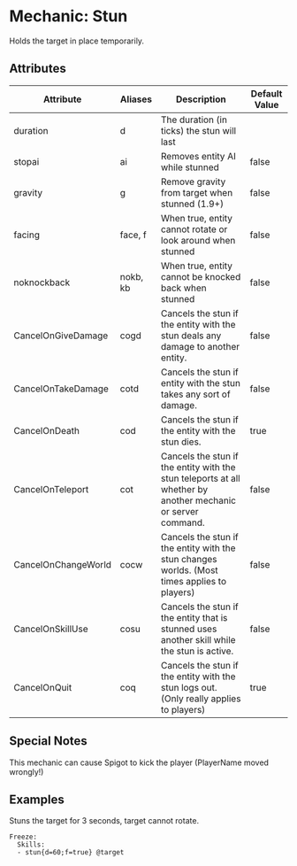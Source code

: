 Mechanic: Stun
==============

Holds the target in place temporarily.

Attributes
----------

| Attribute           | Aliases | Description                                                                                                  | Default Value |
|---------------------|---------|--------------------------------------------------------------------------------------------------------------|---------------|
| duration            | d       | The duration (in ticks) the stun will last                                                                   |               |
| stopai              | ai      | Removes entity AI while stunned                                                                              | false         |
| gravity             | g       | Remove gravity from target when stunned (1.9+)                                                               | false         |
| facing              | face, f | When true, entity cannot rotate or look around when stunned                                                 | false         |
| noknockback         | nokb, kb | When true, entity cannot be knocked back when stunned                                                 | false         |
| CancelOnGiveDamage  | cogd    | Cancels the stun if the entity with the stun deals any damage to another entity.                             | false         |
| CancelOnTakeDamage  | cotd    | Cancels the stun if entity with the stun takes any sort of damage.                                           | false         |
| CancelOnDeath       | cod     | Cancels the stun if the entity with the stun dies.                                                           | true          |
| CancelOnTeleport    | cot     | Cancels the stun if the entity with the stun teleports at all whether by another mechanic or server command. | false         |
| CancelOnChangeWorld | cocw    | Cancels the stun if the entity with the stun changes worlds. (Most times applies to players)                 | false         |
| CancelOnSkillUse    | cosu    | Cancels the stun if the entity that is stunned uses another skill while the stun is active.                  | false         |
| CancelOnQuit        | coq     | Cancels the stun if the entity with the stun logs out. (Only really applies to players)                      | true          |

  

Special Notes
-------------

This mechanic can cause Spigot to kick the player (PlayerName moved
wrongly!)

Examples
--------

Stuns the target for 3 seconds, target cannot rotate.

    Freeze:
      Skills:
      - stun{d=60;f=true} @target